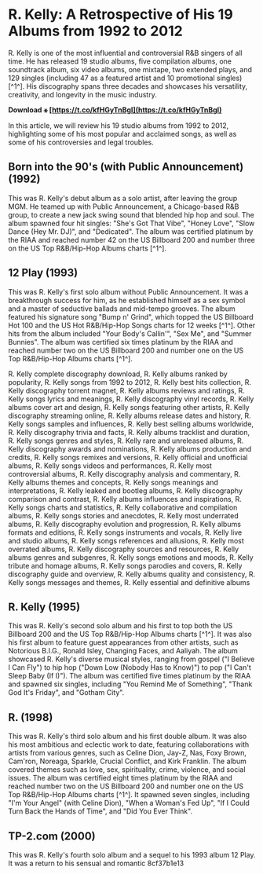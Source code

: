 
 
# R. Kelly: A Retrospective of His 19 Albums from 1992 to 2012
 
R. Kelly is one of the most influential and controversial R&B singers of all time. He has released 19 studio albums, five compilation albums, one soundtrack album, six video albums, one mixtape, two extended plays, and 129 singles (including 47 as a featured artist and 10 promotional singles) [^1^]. His discography spans three decades and showcases his versatility, creativity, and longevity in the music industry.
 
**Download ⚹ [https://t.co/kfHGyTnBgI](https://t.co/kfHGyTnBgI)**


 
In this article, we will review his 19 studio albums from 1992 to 2012, highlighting some of his most popular and acclaimed songs, as well as some of his controversies and legal troubles.
 
## Born into the 90's (with Public Announcement) (1992)
 
This was R. Kelly's debut album as a solo artist, after leaving the group MGM. He teamed up with Public Announcement, a Chicago-based R&B group, to create a new jack swing sound that blended hip hop and soul. The album spawned four hit singles: "She's Got That Vibe", "Honey Love", "Slow Dance (Hey Mr. DJ)", and "Dedicated". The album was certified platinum by the RIAA  and reached number 42 on the US Billboard 200 and number three on the US Top R&B/Hip-Hop Albums charts [^1^].
 
## 12 Play (1993)
 
This was R. Kelly's first solo album without Public Announcement. It was a breakthrough success for him, as he established himself as a sex symbol and a master of seductive ballads and mid-tempo grooves. The album featured his signature song "Bump n' Grind", which topped the US Billboard Hot 100 and the US Hot R&B/Hip-Hop Songs charts for 12 weeks [^1^]. Other hits from the album included "Your Body's Callin'", "Sex Me", and "Summer Bunnies". The album was certified six times platinum by the RIAA  and reached number two on the US Billboard 200 and number one on the US Top R&B/Hip-Hop Albums charts [^1^].
 
R. Kelly complete discography download,  R. Kelly albums ranked by popularity,  R. Kelly songs from 1992 to 2012,  R. Kelly best hits collection,  R. Kelly discography torrent magnet,  R. Kelly albums reviews and ratings,  R. Kelly songs lyrics and meanings,  R. Kelly discography vinyl records,  R. Kelly albums cover art and design,  R. Kelly songs featuring other artists,  R. Kelly discography streaming online,  R. Kelly albums release dates and history,  R. Kelly songs samples and influences,  R. Kelly best selling albums worldwide,  R. Kelly discography trivia and facts,  R. Kelly albums tracklist and duration,  R. Kelly songs genres and styles,  R. Kelly rare and unreleased albums,  R. Kelly discography awards and nominations,  R. Kelly albums production and credits,  R. Kelly songs remixes and versions,  R. Kelly official and unofficial albums,  R. Kelly songs videos and performances,  R. Kelly most controversial albums,  R. Kelly discography analysis and commentary,  R. Kelly albums themes and concepts,  R. Kelly songs meanings and interpretations,  R. Kelly leaked and bootleg albums,  R. Kelly discography comparison and contrast,  R. Kelly albums influences and inspirations,  R. Kelly songs charts and statistics,  R. Kelly collaborative and compilation albums,  R. Kelly songs stories and anecdotes,  R. Kelly most underrated albums,  R. Kelly discography evolution and progression,  R. Kelly albums formats and editions,  R. Kelly songs instruments and vocals,  R. Kelly live and studio albums,  R. Kelly songs references and allusions,  R. Kelly most overrated albums,  R. Kelly discography sources and resources,  R. Kelly albums genres and subgenres,  R. Kelly songs emotions and moods,  R. Kelly tribute and homage albums,  R. Kelly songs parodies and covers,  R. Kelly discography guide and overview,  R. Kelly albums quality and consistency,  R. Kelly songs messages and themes,  R. Kelly essential and definitive albums
 
## R. Kelly (1995)
 
This was R. Kelly's second solo album and his first to top both the US Billboard 200 and the US Top R&B/Hip-Hop Albums charts [^1^]. It was also his first album to feature guest appearances from other artists, such as Notorious B.I.G., Ronald Isley, Changing Faces, and Aaliyah. The album showcased R. Kelly's diverse musical styles, ranging from gospel ("I Believe I Can Fly") to hip hop ("Down Low (Nobody Has to Know)") to pop ("I Can't Sleep Baby (If I)"). The album was certified five times platinum by the RIAA  and spawned six singles, including "You Remind Me of Something", "Thank God It's Friday", and "Gotham City".
 
## R. (1998)
 
This was R. Kelly's third solo album and his first double album. It was also his most ambitious and eclectic work to date, featuring collaborations with artists from various genres, such as Celine Dion, Jay-Z, Nas, Foxy Brown, Cam'ron, Noreaga, Sparkle, Crucial Conflict, and Kirk Franklin. The album covered themes such as love, sex, spirituality, crime, violence, and social issues. The album was certified eight times platinum by the RIAA  and reached number two on the US Billboard 200 and number one on the US Top R&B/Hip-Hop Albums charts [^1^]. It spawned seven singles, including "I'm Your Angel" (with Celine Dion), "When a Woman's Fed Up", "If I Could Turn Back the Hands of Time", and "Did You Ever Think".
 
## TP-2.com (2000)
 
This was R. Kelly's fourth solo album and a sequel to his 1993 album 12 Play. It was a return to his sensual and romantic
 8cf37b1e13
 
